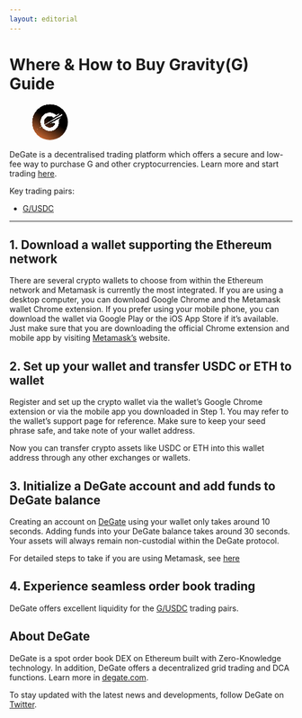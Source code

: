 ```yaml
---
layout: editorial
---
```


# Where & How to Buy Gravity(G) Guide

<figure><img src="../.gitbook/assets/g_0x9c7beba8f6ef6643abd725e45a4e8387ef2606491723014079809.jpg" alt="G" width="64" style="border-radius: 50%;"><figcaption></figcaption></figure>

DeGate is a decentralised trading platform which offers a secure and low-fee way to purchase G and other cryptocurrencies. Learn more and start trading [here](https://app.degate.com/trade/USDC/0x9c7beba8f6ef6643abd725e45a4e8387ef260649?utm_source=howtobuy).&#x20;

Key trading pairs:

* [G/USDC](https://app.degate.com/trade/USDC/0x9c7beba8f6ef6643abd725e45a4e8387ef260649?utm_source=howtobuy)

***

## 1. Download a wallet supporting the Ethereum network

There are several crypto wallets to choose from within the Ethereum network and Metamask is currently the most integrated. If you are using a desktop computer, you can download Google Chrome and the Metamask wallet Chrome extension. If you prefer using your mobile phone, you can download the wallet via Google Play or the iOS App Store if it’s available. Just make sure that you are downloading the official Chrome extension and mobile app by visiting [Metamask’s](https://metamask.io/) website.

## 2. Set up your wallet and transfer USDC or ETH to wallet

Register and set up the crypto wallet via the wallet’s Google Chrome extension or via the mobile app you downloaded in Step 1. You may refer to the wallet’s support page for reference. Make sure to keep your seed phrase safe, and take note of your wallet address.&#x20;

Now you can transfer crypto assets like USDC or ETH into this wallet address through any other exchanges or wallets.

## 3. Initialize a DeGate account and add funds to DeGate balance

Creating an account on [DeGate](https://app.degate.com/?utm_source=G_howtobuy) using your wallet only takes around 10 seconds. Adding funds into your DeGate balance takes around 30 seconds. Your assets will always remain non-custodial within the DeGate protocol.

For detailed steps to take if you are using Metamask, see [here](https://docs.degate.com/v/product_en/main-features/wallet-connectivity/metamask)

## 4. Experience seamless order book trading

DeGate offers excellent liquidity for the [G/USDC](https://app.degate.com/trade/USDC/0x9c7beba8f6ef6643abd725e45a4e8387ef260649?utm_source=howtobuy) trading pairs.&#x20;

## About DeGate

DeGate is a spot order book DEX on Ethereum built with Zero-Knowledge technology. In addition, DeGate offers a decentralized grid trading and DCA functions. Learn more in [degate.com](https://degate.com/?utm_source=G_howtobuy).

To stay updated with the latest news and developments, follow DeGate on [Twitter](https://twitter.com/degatedex).
